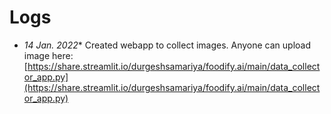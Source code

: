 # Logs

- *14 Jan. 2022** Created webapp to collect images. Anyone can upload image here: [https://share.streamlit.io/durgeshsamariya/foodify.ai/main/data_collector_app.py](https://share.streamlit.io/durgeshsamariya/foodify.ai/main/data_collector_app.py)
